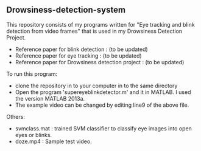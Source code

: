 Drowsiness-detection-system
---------------------------
This repository consists of my programs written for "Eye tracking and blink detection from video frames" that is used in my Drowsiness Detection Project.

- Reference paper for blink detection : (to be updated)
- Reference paper for eye tracking : (to be updated)
- Reference paper for Drowsiness detection project : (to be updated)

To run this program:
- clone the repository in to your computer in to the same directory
- Open the program 'supereyeblinkdetector.m' and it in MATLAB. I used the version MATLAB 2013a.
- The example video can be changed by editing line9 of the above file.

Others:
- svmclass.mat : trained SVM classifier to classify eye images into open eyes or blinks.
- doze.mp4 : Sample test video.



